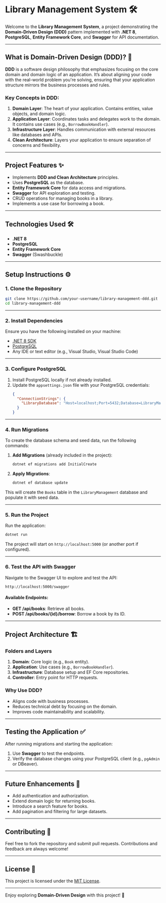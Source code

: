 # Library Management System 🛠️

Welcome to the **Library Management System**, a project demonstrating the **Domain-Driven Design (DDD)** pattern implemented with **.NET 8**, **PostgreSQL**, **Entity Framework Core**, and **Swagger** for API documentation.

---

## **What is Domain-Driven Design (DDD)?** 🤔

**DDD** is a software design philosophy that emphasizes focusing on the core domain and domain logic of an application. It’s about aligning your code with the real-world problem you're solving, ensuring that your application structure mirrors the business processes and rules.

### Key Concepts in DDD:
1. **Domain Layer**: The heart of your application. Contains entities, value objects, and domain logic.
2. **Application Layer**: Coordinates tasks and delegates work to the domain. It contains use cases (e.g., `BorrowBookHandler`).
3. **Infrastructure Layer**: Handles communication with external resources like databases and APIs.
4. **Clean Architecture**: Layers your application to ensure separation of concerns and flexibility.

---

## **Project Features** ✨

- Implements **DDD and Clean Architecture** principles.
- Uses **PostgreSQL** as the database.
- **Entity Framework Core** for data access and migrations.
- **Swagger** for API exploration and testing.
- CRUD operations for managing books in a library.
- Implements a use case for borrowing a book.

---

## **Technologies Used** 🛠️

- **.NET 8**
- **PostgreSQL**
- **Entity Framework Core**
- **Swagger** (Swashbuckle)

---

## **Setup Instructions** ⚙️

### **1. Clone the Repository**

```bash
git clone https://github.com/your-username/library-management-ddd.git
cd library-management-ddd
```

---

### **2. Install Dependencies**

Ensure you have the following installed on your machine:

- [.NET 8 SDK](https://dotnet.microsoft.com/download/dotnet/8.0)
- [PostgreSQL](https://www.postgresql.org/download/)
- Any IDE or text editor (e.g., Visual Studio, Visual Studio Code)

---

### **3. Configure PostgreSQL**

1. Install PostgreSQL locally if not already installed.
2. Update the `appsettings.json` file with your PostgreSQL credentials:
   ```json
   {
     "ConnectionStrings": {
       "LibraryDatabase": "Host=localhost;Port=5432;Database=LibraryManagement;Username=postgres;Password=yourpassword"
     }
   }
   ```

---

### **4. Run Migrations**

To create the database schema and seed data, run the following commands:

1. **Add Migrations** (already included in the project):
   ```bash
   dotnet ef migrations add InitialCreate
   ```
2. **Apply Migrations**:
   ```bash
   dotnet ef database update
   ```

This will create the `Books` table in the `LibraryManagement` database and populate it with seed data.

---

### **5. Run the Project**

Run the application:

```bash
dotnet run
```

The project will start on `http://localhost:5000` (or another port if configured).

---

### **6. Test the API with Swagger**

Navigate to the Swagger UI to explore and test the API:

```
http://localhost:5000/swagger
```

#### Available Endpoints:
- **GET /api/books**: Retrieve all books.
- **POST /api/books/{id}/borrow**: Borrow a book by its ID.

---

## **Project Architecture** 🏗️

### **Folders and Layers**
1. **Domain**: Core logic (e.g., `Book` entity).
2. **Application**: Use cases (e.g., `BorrowBookHandler`).
3. **Infrastructure**: Database setup and EF Core repositories.
4. **Controller**: Entry point for HTTP requests.

### **Why Use DDD?**
- Aligns code with business processes.
- Reduces technical debt by focusing on the domain.
- Improves code maintainability and scalability.

---

## **Testing the Application** ✅

After running migrations and starting the application:
1. Use **Swagger** to test the endpoints.
2. Verify the database changes using your PostgreSQL client (e.g., `pgAdmin` or DBeaver).

---

## **Future Enhancements** 🚀

- Add authentication and authorization.
- Extend domain logic for returning books.
- Introduce a search feature for books.
- Add pagination and filtering for large datasets.

---

## **Contributing** 🤝

Feel free to fork the repository and submit pull requests. Contributions and feedback are always welcome!

---

## **License** 📜

This project is licensed under the [MIT License](LICENSE).

---

Enjoy exploring **Domain-Driven Design** with this project! 🎉
